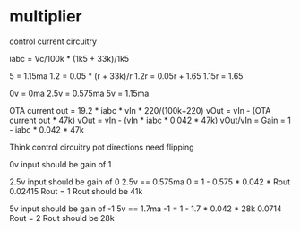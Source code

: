 # multiplier

control current circuitry

iabc = Vc/100k * (1k5 + 33k)/1k5

5 = 1.15ma
1.2 = 0.05 * (r + 33k)/r
1.2r = 0.05r + 1.65
1.15r = 1.65

0v   = 0ma
2.5v = 0.575ma
5v   = 1.15ma

OTA current out = 19.2 * iabc * vIn * 220/(100k+220)
vOut = vIn - (OTA current out * 47k)
vOut = vIn - (vIn * iabc * 0.042 * 47k)
vOut/vIn = Gain = 1 - iabc * 0.042 * 47k

Think control circuitry pot directions need flipping

0v input should be gain of 1

2.5v input should be gain of 0
2.5v == 0.575ma
0 = 1 - 0.575 * 0.042 * Rout
0.02415 Rout = 1
Rout should be 41k

5v input should be gain of -1
5v == 1.7ma
-1 = 1 - 1.7 * 0.042 * 28k
0.0714 Rout = 2
Rout should be 28k
